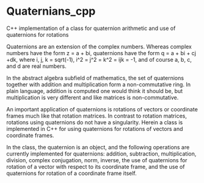 # Quaternians_cpp
C++ implementation of a class for quaternion arithmetic and use of quaternions for rotations

Quaternions are an extension of the complex numbers. Whereas complex numbers have the form z = a + bi, quaternions have the form q = a + bi + cj +dk, where i,  j,  k = sqrt(-1), i^2 = j^2 = k^2 = ijk = -1, and of course a, b, c, and d are real numbers. 

In the abstract algebra subfield of mathematics, the set of quaternions together with addition and multiplication form a non-commutative ring. In plain language, addition is computed one would think it should be, but multiplication is very different and like matrices is non-commutative.

An important application of quaternions is rotations of vectors or coordinate frames much like that rotation matrices. In contrast to rotation matrices, rotations using quaternions do not have a singularity. Herein a class is implemented in C++ for using quaternions for rotations of vectors and coordinate frames.

In the class, the quaternion is an object, and the following operations are currently implemented for quaternions: addition, subtraction, multiplication, division, complex conjugation, norm, inverse, the use of quaternions for rotation of a vector with respect to its coordinate frame, and the use of quaternions for rotation of a coordinate frame itself.
